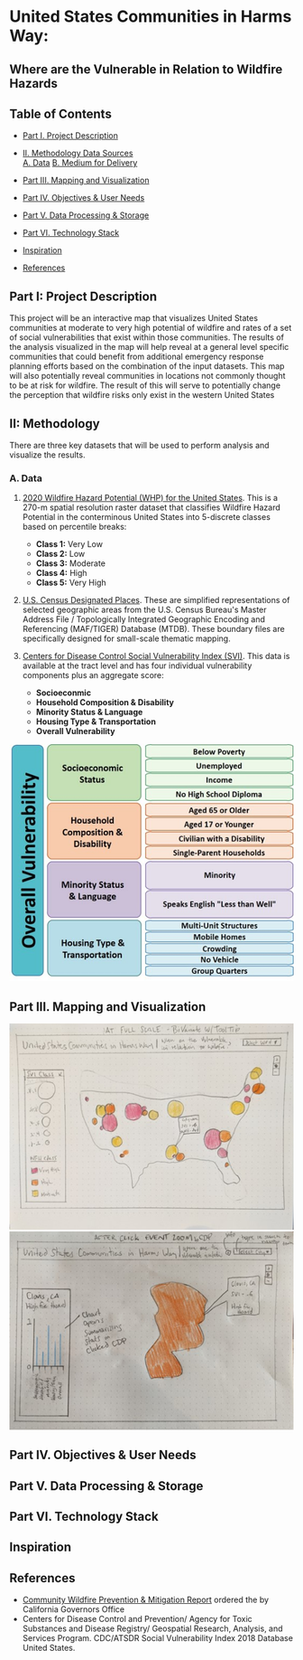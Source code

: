 # United States Communities in Harms Way:
## **Where are the Vulnerable in Relation to Wildfire Hazards**  

<!-- TOC -->

## Table of Contents
- [Part I. Project Description](#part-i-project-summary-proposal)  
- [II. Methodology Data Sources](#II-Methodology)  
    [A. Data](#a-data)
    [B. Medium for Delivery](#b-medium-for-delivery)
 
- [Part III. Mapping and Visualization](#part-iii-mapping-&-visualization)
- [Part IV. Objectives & User Needs](#part-iv-objectives-&-user-needs)
- [Part V. Data Processing & Storage](#part-v-data-processing-&-stograge)
- [Part VI. Technology Stack](#part-vii-technology-stack)
- [Inspiration](#inspiration)
- [References](#references)  

<!-- /TOC -->

## Part I: Project Description 
This project will be an interactive map that visualizes United States communities at moderate to very high potential of wildfire and rates of a set of social vulnerabilities that exist within those communities. The results of the analysis visualized in the map will help reveal at a general level specific communities that could benefit from additional emergency response planning efforts based on the combination of the input datasets. This map will also potentially reveal communities in locations not commonly thought to be at risk for wildfire. The result of this will serve to potentially change the perception that wildfire risks only exist in the western United States

## II: Methodology
There are three key datasets that will be used to perform analysis and visualize the results.

### A. Data

1. [2020 Wildfire Hazard Potential (WHP) for the United States](https://www.fs.usda.gov/rmrs/datasets/wildfire-hazard-potential-united-states-270-m-version-2020-3rd-edition). This is a 270-m spatial resolution raster dataset that classifies Wildfire Hazard Potential in the conterminous United States into 5-discrete classes based on percentile breaks:   
       
    - **Class 1:** Very Low
    - **Class 2:** Low
    - **Class 3:** Moderate
    - **Class 4:** High
    - **Class 5:** Very High  

2. [U.S. Census Designated Places](https://www2.census.gov/geo/tiger/GENZ2020/shp/cb_2020_us_place_500k.zip). These are simplified representations of selected geographic areas from the U.S. Census Bureau's Master Address File / Topologically Integrated Geographic Encoding and Referencing (MAF/TIGER) Database (MTDB). These boundary files are specifically designed for small-scale thematic mapping.    

3. [Centers for Disease Control Social Vulnerability Index (SVI)](https://www.atsdr.cdc.gov/placeandhealth/svi/documentation/SVI_documentation_2018.html). This data is available at the tract level and has four individual vulnerability components plus an aggregate score:  

    - **Socioeconmic**
    - **Household Composition & Disability**
    - **Minority Status & Language**
    - **Housing Type & Transportation**
    - **Overall Vulnerability**

![SVI Classes](images/CDC-SVI-Variables.jpg)

## Part III. Mapping and Visualization
![Wire Frame 1](images/wireframe1.jpg)
![Wire Frame 2](images/wireframe2.jpg)


## Part IV. Objectives & User Needs

## Part V. Data Processing & Storage

## Part VI. Technology Stack

## Inspiration

## References
- [Community Wildfire Prevention & Mitigation Report](https://www.fire.ca.gov/media/5584/45-day-report-final.pdf) ordered the by California Governors Office
- Centers for Disease Control and Prevention/ Agency for Toxic Substances and Disease Registry/ Geospatial Research, Analysis, and Services Program. CDC/ATSDR Social Vulnerability Index 2018 Database United States.